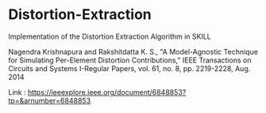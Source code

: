 # Distortion-Extraction
Implementation of the Distortion Extraction Algorithm in SKILL

Nagendra Krishnapura and Rakshitdatta K. S., "A Model-Agnostic Technique for Simulating Per-Element Distortion Contributions," 
IEEE Transactions on Circuits and Systems I-Regular Papers, vol. 61, no. 8, pp. 2219-2228, Aug. 2014

Link : https://ieeexplore.ieee.org/document/6848853?tp=&arnumber=6848853
